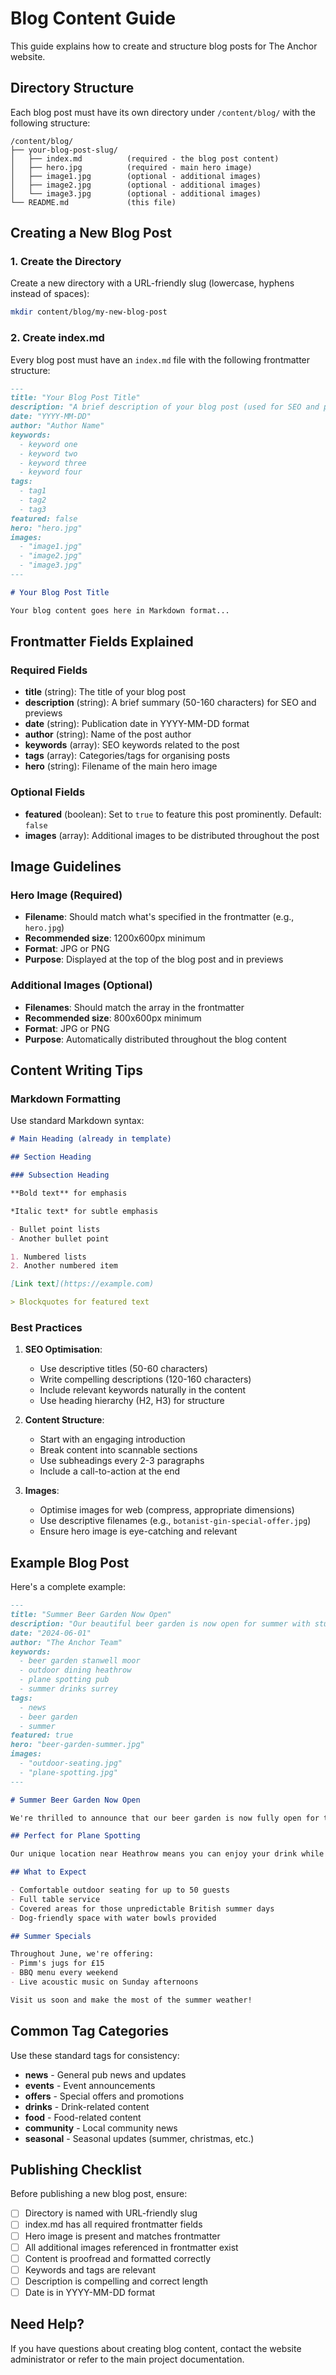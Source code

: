 # Blog Content Guide

This guide explains how to create and structure blog posts for The Anchor website.

## Directory Structure

Each blog post must have its own directory under `/content/blog/` with the following structure:

```
/content/blog/
├── your-blog-post-slug/
│   ├── index.md          (required - the blog post content)
│   ├── hero.jpg          (required - main hero image)
│   ├── image1.jpg        (optional - additional images)
│   ├── image2.jpg        (optional - additional images)
│   └── image3.jpg        (optional - additional images)
└── README.md             (this file)
```

## Creating a New Blog Post

### 1. Create the Directory

Create a new directory with a URL-friendly slug (lowercase, hyphens instead of spaces):

```bash
mkdir content/blog/my-new-blog-post
```

### 2. Create index.md

Every blog post must have an `index.md` file with the following frontmatter structure:

```markdown
---
title: "Your Blog Post Title"
description: "A brief description of your blog post (used for SEO and previews)"
date: "YYYY-MM-DD"
author: "Author Name"
keywords:
  - keyword one
  - keyword two
  - keyword three
  - keyword four
tags:
  - tag1
  - tag2
  - tag3
featured: false
hero: "hero.jpg"
images:
  - "image1.jpg"
  - "image2.jpg"
  - "image3.jpg"
---

# Your Blog Post Title

Your blog content goes here in Markdown format...
```

## Frontmatter Fields Explained

### Required Fields

- **title** (string): The title of your blog post
- **description** (string): A brief summary (50-160 characters) for SEO and previews
- **date** (string): Publication date in YYYY-MM-DD format
- **author** (string): Name of the post author
- **keywords** (array): SEO keywords related to the post
- **tags** (array): Categories/tags for organising posts
- **hero** (string): Filename of the main hero image

### Optional Fields

- **featured** (boolean): Set to `true` to feature this post prominently. Default: `false`
- **images** (array): Additional images to be distributed throughout the post

## Image Guidelines

### Hero Image (Required)
- **Filename**: Should match what's specified in the frontmatter (e.g., `hero.jpg`)
- **Recommended size**: 1200x600px minimum
- **Format**: JPG or PNG
- **Purpose**: Displayed at the top of the blog post and in previews

### Additional Images (Optional)
- **Filenames**: Should match the array in the frontmatter
- **Recommended size**: 800x600px minimum
- **Format**: JPG or PNG
- **Purpose**: Automatically distributed throughout the blog content

## Content Writing Tips

### Markdown Formatting

Use standard Markdown syntax:

```markdown
# Main Heading (already in template)

## Section Heading

### Subsection Heading

**Bold text** for emphasis

*Italic text* for subtle emphasis

- Bullet point lists
- Another bullet point

1. Numbered lists
2. Another numbered item

[Link text](https://example.com)

> Blockquotes for featured text
```

### Best Practices

1. **SEO Optimisation**:
   - Use descriptive titles (50-60 characters)
   - Write compelling descriptions (120-160 characters)
   - Include relevant keywords naturally in the content
   - Use heading hierarchy (H2, H3) for structure

2. **Content Structure**:
   - Start with an engaging introduction
   - Break content into scannable sections
   - Use subheadings every 2-3 paragraphs
   - Include a call-to-action at the end

3. **Images**:
   - Optimise images for web (compress, appropriate dimensions)
   - Use descriptive filenames (e.g., `botanist-gin-special-offer.jpg`)
   - Ensure hero image is eye-catching and relevant

## Example Blog Post

Here's a complete example:

```markdown
---
title: "Summer Beer Garden Now Open"
description: "Our beautiful beer garden is now open for summer with stunning views and regular plane spotting"
date: "2024-06-01"
author: "The Anchor Team"
keywords:
  - beer garden stanwell moor
  - outdoor dining heathrow
  - plane spotting pub
  - summer drinks surrey
tags:
  - news
  - beer garden
  - summer
featured: true
hero: "beer-garden-summer.jpg"
images:
  - "outdoor-seating.jpg"
  - "plane-spotting.jpg"
---

# Summer Beer Garden Now Open

We're thrilled to announce that our beer garden is now fully open for the summer season!

## Perfect for Plane Spotting

Our unique location near Heathrow means you can enjoy your drink while watching planes fly overhead every 90 seconds. It's a plane spotter's paradise!

## What to Expect

- Comfortable outdoor seating for up to 50 guests
- Full table service
- Covered areas for those unpredictable British summer days
- Dog-friendly space with water bowls provided

## Summer Specials

Throughout June, we're offering:
- Pimm's jugs for £15
- BBQ menu every weekend
- Live acoustic music on Sunday afternoons

Visit us soon and make the most of the summer weather!
```

## Common Tag Categories

Use these standard tags for consistency:

- **news** - General pub news and updates
- **events** - Event announcements
- **offers** - Special offers and promotions
- **drinks** - Drink-related content
- **food** - Food-related content
- **community** - Local community news
- **seasonal** - Seasonal updates (summer, christmas, etc.)

## Publishing Checklist

Before publishing a new blog post, ensure:

- [ ] Directory is named with URL-friendly slug
- [ ] index.md has all required frontmatter fields
- [ ] Hero image is present and matches frontmatter
- [ ] All additional images referenced in frontmatter exist
- [ ] Content is proofread and formatted correctly
- [ ] Keywords and tags are relevant
- [ ] Description is compelling and correct length
- [ ] Date is in YYYY-MM-DD format

## Need Help?

If you have questions about creating blog content, contact the website administrator or refer to the main project documentation.